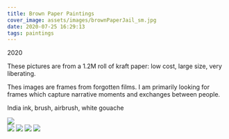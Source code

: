 ```yaml
---
title: Brown Paper Paintings
cover_image: assets/images/brownPaperJail_sm.jpg
date: 2020-07-25 16:29:13
tags: paintings
---
```

2020

These pictures are from a 1.2M roll of kraft paper: low cost, large size, very liberating.   

Thes images are frames from forgotten films.  I am primarily looking for frames which capture narrative moments and exchanges between people.  

India ink, brush, airbrush, white gouache

![](goldenArm_poker_sm.jpg)  
![](blueAngle_sm.jpg)
![](scarletStreet_sm.jpg)
![](scarletStreetCU_sm.jpg)
![](brownPaperJail_sm.jpg)